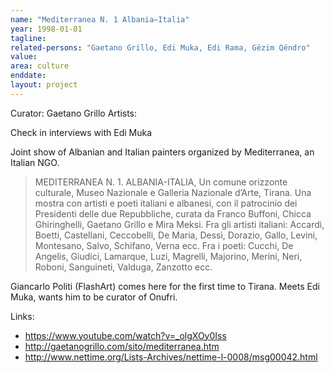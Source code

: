 ```yaml
---
name: "Mediterranea N. 1 Albania–Italia"
year: 1998-01-01
tagline:
related-persons: "Gaetano Grillo, Edi Muka, Edi Rama, Gëzim Qëndro"
value:
area: culture
enddate:
layout: project
---
```

Curator: Gaetano Grillo
Artists:

Check in interviews with Edi Muka

Joint show of Albanian and Italian painters organized by Mediterranea, an Italian NGO.

 >MEDITERRANEA N. 1. ALBANIA-ITALIA, Un comune orizzonte culturale, Museo Nazionale e Galleria Nazionale d’Arte, Tirana. Una mostra con artisti e poeti italiani e albanesi, con il patrocinio dei Presidenti delle due Repubbliche, curata da Franco Buffoni, Chicca Ghiringhelli, Gaetano Grillo e Mira Meksi. Fra gli artisti italiani: Accardi, Boetti, Castellani, Ceccobelli, De Maria, Dessì, Dorazio, Gallo, Levini, Montesano, Salvo, Schifano, Verna ecc. Fra i poeti: Cucchi, De Angelis, Giudici, Lamarque, Luzi, Magrelli, Majorino, Merini, Neri, Roboni, Sanguineti, Valduga, Zanzotto ecc.

 Giancarlo Politi (FlashArt) comes here for the first time to Tirana. Meets Edi Muka, wants him to be curator of Onufri.

Links:
* <https://www.youtube.com/watch?v=_olgXOy0Iss>
* <http://gaetanogrillo.com/sito/mediterranea.htm>
* <http://www.nettime.org/Lists-Archives/nettime-l-0008/msg00042.html>
